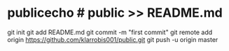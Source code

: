 # publicecho # public >> README.md
git init
git add README.md
git commit -m "first commit"
git remote add origin https://github.com/klarrobis001/public.git
git push -u origin master
